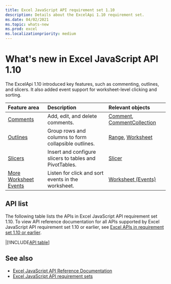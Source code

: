 ```yaml
---
title: Excel JavaScript API requirement set 1.10
description: Details about the ExcelApi 1.10 requirement set.
ms.date: 04/02/2021
ms.topic: whats-new
ms.prod: excel
ms.localizationpriority: medium
---
```


# What's new in Excel JavaScript API 1.10

The ExcelApi 1.10 introduced key features, such as commenting, outlines, and slicers. It also added event support for worksheet-level clicking and sorting.

| Feature area | Description | Relevant objects |
|:--- |:--- |:--- |
| [Comments](/office/dev/add-ins/excel/excel-add-ins-comments) | Add, edit, and delete comments. | [Comment](/javascript/api/excel/excel.comment), [CommentCollection](/javascript/api/excel/excel.commentcollection) |
| [Outlines](/office/dev/add-ins/excel/excel-add-ins-ranges-group) | Group rows and columns to form collapsible outlines. | [Range](/javascript/api/excel/excel.range), [Worksheet](/javascript/api/excel/excel.worksheet) |
| [Slicers](/office/dev/add-ins/excel/excel-add-ins-pivottables#filter-with-slicers) | Insert and configure slicers to tables and PivotTables. | [Slicer](/javascript/api/excel/excel.slicer) |
| [More Worksheet Events](/office/dev/add-ins/excel/excel-add-ins-events) | Listen for click and sort events in the worksheet. | [Worksheet (Events)](/javascript/api/excel/excel.worksheet#excel-excel-worksheet-events-member) |

## API list

The following table lists the APIs in Excel JavaScript API requirement set 1.10. To view API reference documentation for all APIs supported by Excel JavaScript API requirement set 1.10 or earlier, see [Excel APIs in requirement set 1.10 or earlier](/javascript/api/excel?view=excel-js-1.10&preserve-view=true).

|[!INCLUDE[API table](../../includes/excel-1_10.md)]

## See also

- [Excel JavaScript API Reference Documentation](/javascript/api/excel?view=excel-js-1.10&preserve-view=true)
- [Excel JavaScript API requirement sets](excel-api-requirement-sets.md)